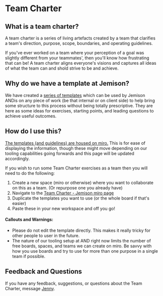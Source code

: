 # Team Charter

## What is a team charter?
A team charter is a series of living artefacts created by a team that clarifies a team's direction, purpose, scope, boundaries, and operating guidelines.

If you've ever worked on a team where your perception of a goal was slightly different from your teammates', then you'll know how frustrating that can be! A team charter aligns everyone's visions and captures all ideas of what the team can and shold strive to be and achieve.

## Why do we have a template at Jemison?
We have created a [series of templates](https://miro.com/app/board/o9J_lFGyZUQ=/) which can be used by Jemison ANDis on any piece of work (be that internal or on client side) to help bring some structure to this process without being totally prescriptive. They are here as some ideas for exercises, starting points, and leading questions to achieve useful outcomes.

## How do I use this?
[The templates (and guidelines) are housed on miro.](https://miro.com/app/board/o9J_lFGyZUQ=/) This is for ease of displaying the information, though these might move depending on our tooling capabilities going forwards and this page will be updated accordingly.

If you wish to run some Team Charter exercises as a team then you will need to do the following:
1. Create a new space (miro or otherwise) where you want to collaborate on this as a team. (Or repurpose one you already have)
2. Navigate to the [Team Charter - Jemison miro page](https://miro.com/app/board/o9J_lFGyZUQ=/)
3. Duplicate the templates you want to use (or the whole board if that's easier)
4. Paste these in your new workspace and off you go!

#### Callouts and Warnings:
- Please do not edit the template directly. This makes it really tricky for other people to user in the future.
- The nature of our tooling setup at AND right now limits the number of free boards, spaces, and teams we can create on miro. Be savvy with how you use boards and try to use for more than one purpose in a single team if possible.

## Feedback and Questions
If you have any feedback, suggestions, or questions about the Team Charter, message [Jenny](https://and-jemison.slack.com/archives/D017Z4YUVQE).